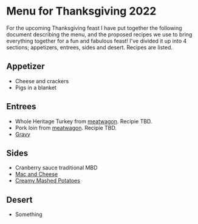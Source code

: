 # Menu for Thanksgiving 2022

For the upcoming Thanksgiving feast I have put together the following document describing the menu, and the proposed recipes we use to bring everything together for a fun and fabulous feast! I've divided it up into 4 sections; appetizers, entrees, sides and desert. Recipes are listed.

## Appetizer

* Cheese and crackers
* Pigs in a blanket

## Entrees

* Whole Heritage Turkey from [meatwagon](https://www.themeatwagonmobilebutchery.com/). Recipie TBD.
* Pork loin from [meatwagon](https://www.themeatwagonmobilebutchery.com/). Recipie TBD.
* [Gravy](https://www.thekitchn.com/how-to-make-quick-turkey-gravy-thanksgiving-cooking-lessons-from-the-kitchn-161016)

## Sides

* Cranberry sauce traditional MBD
* [Mac and Cheese](https://www.saveur.com/article/Recipes/Artisanal-Macaroni-and-Cheese)
* [Creamy Mashed Potatoes](https://www.bonappetit.com/recipe/ultra-creamy-mashed-potatoes)

## Desert

* Something